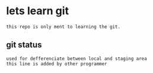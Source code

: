 # lets learn git
	this repo is only ment to learning the git.
## git status
	used for defferenciate between local and staging area
	this line is added by other programmer
